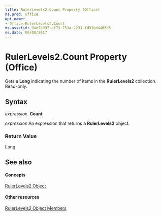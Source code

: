 ```yaml
---
title: RulerLevels2.Count Property (Office)
ms.prod: office
api_name:
- Office.RulerLevels2.Count
ms.assetid: 94e7b037-ef73-753a-2231-fd31bd4405d5
ms.date: 06/08/2017
---
```



# RulerLevels2.Count Property (Office)

Gets a **Long** indicating the number of items in the **RulerLevels2** collection. Read-only.


## Syntax

 _expression_. **Count**

 _expression_ An expression that returns a **RulerLevels2** object.


### Return Value

Long


## See also


#### Concepts


[RulerLevels2 Object](rulerlevels2-object-office.md)
#### Other resources


[RulerLevels2 Object Members](rulerlevels2-members-office.md)

